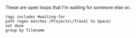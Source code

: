 
These are open loops that I'm waiting for someone else on.

```tasks
tags includes #waiting-for
path regex matches /Projects\/Travel to Space/
not done
group by filename
```
